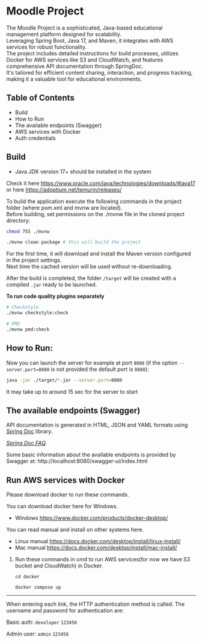 # Moodle Project

The Moodle Project is a sophisticated, Java-based educational management platform designed for scalability.<br>
Leveraging Spring Boot, Java 17, and Maven, it integrates with AWS services for robust functionality.<br> 
The project includes detailed instructions for build processes, utilizes Docker for AWS services like S3 and CloudWatch, 
and features comprehensive API documentation through SpringDoc.<br> 
It's tailored for efficient content sharing, interaction, and progress tracking, making it a valuable tool for educational environments.

## Table of Contents

- Build
- How to Run
- The available endpoints (Swagger)
- AWS services with Docker
- Auth credentials

## Build

- Java JDK version 17+ should be installed in the system

Check it here https://www.oracle.com/java/technologies/downloads/#java17
or here https://adoptium.net/temurin/releases/


To build the application execute the following commands in the project folder (where pom.xml and mvnw are located).<br>
Before building, set permissions on the ./mvnw file in the cloned project directory:
```bash
chmod 755 ./mvnw
```

```bash
./mvnw clean package # this will build the project
```
For the first time, it will download and install the Maven version configured in the project settings.<br>
Next time the cached version will be used without re-downloading.

After the build is completed, the folder `/target` will be created with a compiled `.jar` ready to be launched.


**To run code quality plugins separately**

```bash
# Checkstyle
./mvnw checkstyle:check

# PMD
./mvnw pmd:check
```

## How to Run:
Now you can launch the server for example at port `8080`
(if the option `--server.port=8080` is not provided the default port is `8080`):
```bash
java -jar ./target/*.jar --server.port=8080
```
It may take up to around 15 sec for the server to start

## The available endpoints (Swagger)

API documentation is generated in HTML, JSON and YAML formats
using [Spring Doc](https://springdoc.org/index.html) library.

*[Spring Doc FAQ](https://springdoc.org/faq.html#faq)*

Some basic information about the available endpoints is provided by Swagger at: http://localhost:8080/swagger-ui/index.html

## Run AWS services with Docker
Please download docker to run these commands.

You can download docker here for Windows.
- Windows https://www.docker.com/products/docker-desktop/

You can read manual and install on other systems here.
- Linux manual https://docs.docker.com/desktop/install/linux-install/
- Mac manual https://docs.docker.com/desktop/install/mac-install/

1) Run these commands in cmd to run AWS services(for now we have S3 bucket and CloudWatch) in Docker.

   `cd docker`

   `docker compose up`

---
When entering each link, the HTTP authentication method is called. The username and password for
authentication are:

Basic auth: `developer` `123456`

Admin user: `admin` `123456`